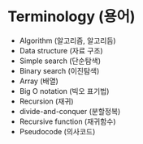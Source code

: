 # Terminology (용어)
- Algorithm (알고리즘, 알고리듬)
- Data structure (자료 구조)
- Simple search (단순탐색)
- Binary search (이진탐색)
- Array (배열)
- Big O notation (빅오 표기법)
- Recursion (재귀)
- divide-and-conquer (분할정복)
- Recursive function (재귀함수)
- Pseudocode (의사코드)